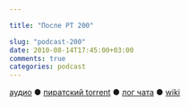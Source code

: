 ```yaml
---

title: "После РТ 200"

slug: "podcast-200"
date: 2010-08-14T17:45:00+03:00
comments: true
categories: podcast
---
```

[аудио](http://cdn.radio-t.com/rt200post.mp3) ● [пиратский torrent](http://pirates.radio-t.com/torrents/rt200post.mp3.torrent) ● [лог чата](http://chat.radio-t.com/logs/radio-t-200.html) ● [wiki](http://wiki.radio-t.com/%D0%9F%D0%BE%D1%81%D0%BB%D0%B5_%D0%A0%D0%A2_200)<audio src="http://cdn.radio-t.com/rt200post.mp3" preload="none">

